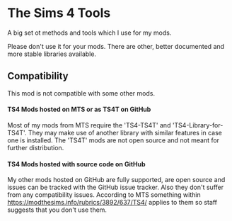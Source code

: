# The Sims 4 Tools

A big set ot methods and tools which I use for my mods.

Please don't use it for your mods. There are other, better documented and more stable libraries available.

## Compatibility
This mod is not compatible with some other mods.

#### TS4 Mods hosted on MTS or as TS4T on GitHub
Most of my mods from MTS require the 'TS4-TS4T' and 'TS4-Library-for-TS4T'.
They may make use of another library with similar features in case one is installed.
The 'TS4T' mods are not open source and not meant for further distribution.

#### TS4 Mods hosted with source code  on GitHub
My other mods hosted on GitHub are fully supported, are open source and issues can be tracked with the GitHub issue tracker.
Also they don't suffer from any compatibility issues.
According to MTS something within https://modthesims.info/rubrics/3892/637/TS4/ applies to them so staff suggests that you don't use them.
